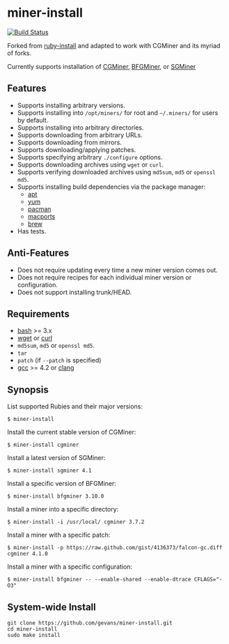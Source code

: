 # miner-install

[![Build Status](https://travis-ci.org/postmodern/miner-install.png?branch=master)](https://travis-ci.org/gevans/miner-install)

Forked from [ruby-install](https://github.com/postmodern/ruby-install) and
adapted to work with CGMiner and its myriad of forks.

Currently supports installation of [CGMiner], [BFGMiner], or [SGMiner]

## Features

* Supports installing arbitrary versions.
* Supports installing into `/opt/miners/` for root and `~/.miners/` for users
  by default.
* Supports installing into arbitrary directories.
* Supports downloading from arbitrary URLs.
* Supports downloading from mirrors.
* Supports downloading/applying patches.
* Supports specifying arbitrary `./configure` options.
* Supports downloading archives using `wget` or `curl`.
* Supports verifying downloaded archives using `md5sum`, `md5` or `openssl md5`.
* Supports installing build dependencies via the package manager:
  * [apt]
  * [yum]
  * [pacman]
  * [macports]
  * [brew]
* Has tests.

## Anti-Features

* Does not require updating every time a new miner version comes out.
* Does not require recipes for each individual miner version or configuration.
* Does not support installing trunk/HEAD.

## Requirements

* [bash] >= 3.x
* [wget] or [curl]
* `md5sum`, `md5` or `openssl md5`.
* `tar`
* `patch` (if `--patch` is specified)
* [gcc] >= 4.2 or [clang]

## Synopsis

List supported Rubies and their major versions:

    $ miner-install

Install the current stable version of CGMiner:

    $ miner-install cgminer

Install a latest version of SGMiner:

    $ miner-install sgminer 4.1

Install a specific version of BFGMiner:

    $ miner-install bfgminer 3.10.0

Install a miner into a specific directory:

    $ miner-install -i /usr/local/ cgminer 3.7.2

Install a miner with a specific patch:

    $ miner-install -p https://raw.github.com/gist/4136373/falcon-gc.diff cgminer 4.1.0

Install a miner with a specific configuration:

    $ miner-install bfgminer -- --enable-shared --enable-dtrace CFLAGS="-O3"

## System-wide Install

    git clone https://github.com/gevans/miner-install.git
    cd miner-install
    sudo make install

[CGMiner]: https://github.com/ckolivas/cgminer
[SGMiner]: https://github.com/veox/sgminer
[BFGMiner]: https://github.com/luke-jr/bfgminer

[apt]: http://wiki.debian.org/Apt
[yum]: http://yum.baseurl.org/
[pacman]: https://wiki.archlinux.org/index.php/Pacman
[macports]: https://www.macports.org/
[brew]: http://brew.sh

[bash]: http://www.gnu.org/software/bash/
[wget]: http://www.gnu.org/software/wget/
[curl]: http://curl.haxx.se/

[gcc]: http://gcc.gnu.org/
[clang]: http://clang.llvm.org/

[PGP]: http://en.wikipedia.org/wiki/Pretty_Good_Privacy
[1]: http://postmodern.github.com/contact.html#pgp

[homebrew]: http://brew.sh/
